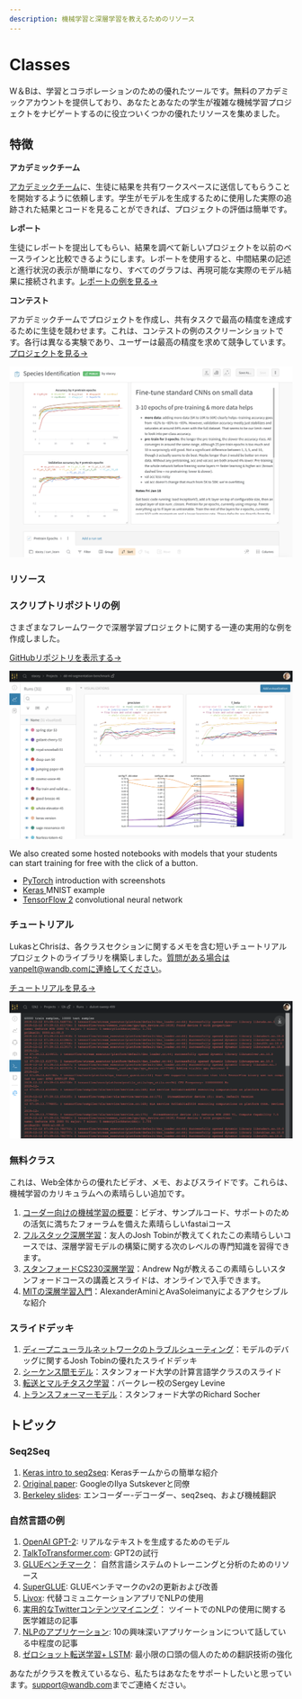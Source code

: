 ```yaml
---
description: 機械学習と深層学習を教えるためのリソース
---
```


# Classes

W＆Bは、学習とコラボレーションのための優れたツールです。無料のアカデミックアカウントを提供しており、あなたとあなたの学生が複雑な機械学習プロジェクトをナビゲートするのに役立ついくつかの優れたリソースを集めました。

##  特徴

**アカデミックチーム**

[アカデミックチーム](https://www.wandb.com/academic)に、生徒に結果を共有ワークスペースに送信してもらうことを開始するように依頼します。学生がモデルを生成するために使用した実際の追跡された結果とコードを見ることができれば、プロジェクトの評価は簡単です。

**レポート**

生徒にレポートを提出してもらい、結果を調べて新しいプロジェクトを以前のベースラインと比較できるようにします。レポートを使用すると、中間結果の記述と進行状況の表示が簡単になり、すべてのグラフは、再現可能な実際のモデル結果に接続されます。[レポートの例を見る→](%20https://wandb.ai/stacey/keras_finetune/reports/Curriculum-Learning-in-Nature--Vmlldzo1MjcxNw)

**コンテスト**

アカデミックチームでプロジェクトを作成し、共有タスクで最高の精度を達成するために生徒を競わせます。これは、コンテストの例のスクリーンショットです。各行は異なる実験であり、ユーザーは最高の精度を求めて競争しています。[プロジェクトを見る→](https://wandb.ai/wandb/feb8-emotion)

![](../../.gitbook/assets/image%20%2857%29%20%284%29%20%285%29%20%283%29%20%284%29.png)

### リソース

###  スクリプトリポジトリの例

さまざまなフレームワークで深層学習プロジェクトに関する一連の実用的な例を作成しました。

   [GitHubリポジトリを表示する→ ](https://github.com/wandb/examples)

![](../../.gitbook/assets/image%20%2848%29%20%282%29%20%283%29%20%284%29%20%282%29%20%282%29.png)

We also created some hosted notebooks with models that your students can start training for free with the click of a button.

* [PyTorch](http://bit.ly/wandb-pytorch-intro) introduction with screenshots
* [Keras ](http://bit.ly/wandb-keras-colab)MNIST example
* [TensorFlow 2](http://bit.ly/wandb-tf-colab) convolutional neural network

###  **チュートリアル**

LukasとChrisは、各クラスセクションに関するメモを含む短いチュートリアルプロジェクトのライブラリを構築しました。質問がある場合はvanpelt@wandb.comに連絡してください。

 [チュートリアルを見る→](https://www.wandb.com/tutorials)

![](../../.gitbook/assets/image%20%2876%29%20%283%29%20%284%29%20%286%29%20%283%29%20%282%29.png)

### 無料クラス

これは、Web全体からの優れたビデオ、メモ、およびスライドです。これらは、機械学習のカリキュラムへの素晴らしい追加です。

1. [コーダー向けの機械学習の概要](https://course18.fast.ai/ml)：ビデオ、サンプルコード、サポートのための活気に満ちたフォーラムを備えた素晴らしいfastaiコース
2.  [フルスタック深層学習](https://fullstackdeeplearning.com/march2019)：友人のJosh Tobinが教えてくれたこの素晴らしいコースでは、深層学習モデルの構築に関する次のレベルの専門知識を習得できます。
3.  [スタンフォードCS230深層学習](https://cs230.stanford.edu/)：Andrew Ngが教えるこの素晴らしいスタンフォードコースの講義とスライドは、オンラインで入手できます。
4. [MITの深層学習入門](http://introtodeeplearning.com/)：AlexanderAminiとAvaSoleimanyによるアクセシブルな紹介

### スライドデッキ

1.  [ディープニューラルネットワークのトラブルシューティング](http://josh-tobin.com/troubleshooting-deep-neural-networks.html)：モデルのデバッグに関するJosh Tobinの優れたスライドデッキ
2.  [シーケンス間モデル](https://nlp.stanford.edu/~johnhew/public/14-seq2seq.pdf)：スタンフォード大学の計算言語学クラスのスライド
3. [ 転送とマルチタスク学習](http://rail.eecs.berkeley.edu/deeprlcourse-fa17/f17docs/lecture_15_multi_task_learning.pdf)：バークレー校のSergey Levine
4.  [トランスフォーマーモデル](https://web.stanford.edu/class/archive/cs/cs224n/cs224n.1184/lectures/lecture12.pdf)：スタンフォード大学のRichard Socher

## トピック

### Seq2Seq

1. [Keras intro to seq2seq](https://blog.keras.io/a-ten-minute-introduction-to-sequence-to-sequence-learning-in-keras.html): Kerasチームからの簡単な紹介
2. [Original paper](https://papers.nips.cc/paper/5346-sequence-to-sequence-learning-with-neural-networks.pdf): GoogleのIlya Sutskeverと同僚
3. [Berkeley slides](https://courses.d2l.ai/berkeley-stat-157/units/seq2seq.html): エンコーダー-デコーダー、seq2seq、および機械翻訳

###  自然言語の例

1. [OpenAI GPT-2](https://openai.com/blog/better-language-models/): リアルなテキストを生成するためのモデル
2. [TalkToTransformer.com](https://talktotransformer.com):  GPT2の試行
3. [GLUEベンチマーク](https://gluebenchmark.com/)： 自然言語システムのトレーニングと分析のためのリソース
4. [SuperGLUE](https://super.gluebenchmark.com/):  GLUEベンチマークのv2の更新および改善
5. [Livox](http://impact-transfer.org/zero/livox/):  代替コミュニケーションアプリでNLPの使用
6. [実用的なTwitterコンテンツマイニング](https://www.ncbi.nlm.nih.gov/pmc/articles/PMC3694275/)： ツイートでのNLPの使用に関する医学雑誌の記事
7.  [NLPのアプリケーション](https://medium.com/@datamonsters/artificial-neural-networks-in-natural-language-processing-bcf62aa9151a): 10の興味深いアプリケーションについて話している中程度の記事
8.  [ゼロショット転送学習+ LSTM](https://www.media.mit.edu/publications/zero-shot-transfer-learning-to-enhance-communication-for-minimally-verbal-individuals-with-autism-using-naturalistic-data/): 最小限の口頭の個人のための翻訳技術の強化

あなたがクラスを教えているなら、私たちはあなたをサポートしたいと思っています。[support@wandb.com](mailto:support@wandb.com)までご連絡ください。


